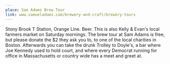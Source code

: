 ```yaml
---
place: Sam Adams Brew Tour
link: www.samueladams.com/brewery-and-craft/brewery-tours
---
```

Stony Brook T Station, Orange Line. Beer.  This is also Kelly & Evan's local farmers market on Saturday mornings.  The brew tour at Sam Adams is free, but please donate the $2 they ask you to, to one of the local charities in Boston.  Afterwards you can take the drunk Trolley to Doyle's, a bar where Joe Kennedy used to hold court, and where every Democrat running for office in Massachusetts or country wide has a meet and greet at.